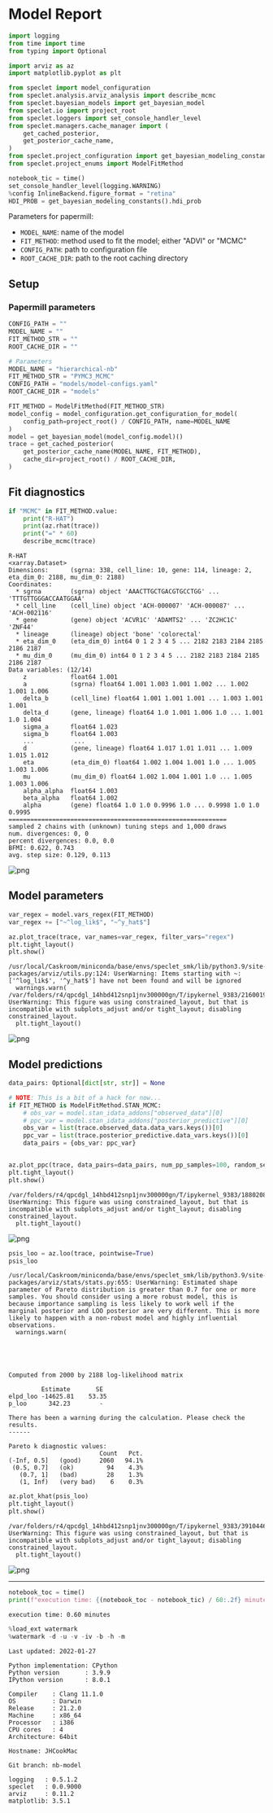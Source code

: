 # Model Report

```python
import logging
from time import time
from typing import Optional

import arviz as az
import matplotlib.pyplot as plt

from speclet import model_configuration
from speclet.analysis.arviz_analysis import describe_mcmc
from speclet.bayesian_models import get_bayesian_model
from speclet.io import project_root
from speclet.loggers import set_console_handler_level
from speclet.managers.cache_manager import (
    get_cached_posterior,
    get_posterior_cache_name,
)
from speclet.project_configuration import get_bayesian_modeling_constants
from speclet.project_enums import ModelFitMethod
```

```python
notebook_tic = time()
set_console_handler_level(logging.WARNING)
%config InlineBackend.figure_format = "retina"
HDI_PROB = get_bayesian_modeling_constants().hdi_prob
```

Parameters for papermill:

- `MODEL_NAME`: name of the model
- `FIT_METHOD`: method used to fit the model; either "ADVI" or "MCMC"
- `CONFIG_PATH`: path to configuration file
- `ROOT_CACHE_DIR`: path to the root caching directory

## Setup

### Papermill parameters

```python
CONFIG_PATH = ""
MODEL_NAME = ""
FIT_METHOD_STR = ""
ROOT_CACHE_DIR = ""
```

```python
# Parameters
MODEL_NAME = "hierarchical-nb"
FIT_METHOD_STR = "PYMC3_MCMC"
CONFIG_PATH = "models/model-configs.yaml"
ROOT_CACHE_DIR = "models"
```

```python
FIT_METHOD = ModelFitMethod(FIT_METHOD_STR)
model_config = model_configuration.get_configuration_for_model(
    config_path=project_root() / CONFIG_PATH, name=MODEL_NAME
)
model = get_bayesian_model(model_config.model)()
trace = get_cached_posterior(
    get_posterior_cache_name(MODEL_NAME, FIT_METHOD),
    cache_dir=project_root() / ROOT_CACHE_DIR,
)
```

## Fit diagnostics

```python
if "MCMC" in FIT_METHOD.value:
    print("R-HAT")
    print(az.rhat(trace))
    print("=" * 60)
    describe_mcmc(trace)
```

    R-HAT
    <xarray.Dataset>
    Dimensions:      (sgrna: 338, cell_line: 10, gene: 114, lineage: 2, eta_dim_0: 2188, mu_dim_0: 2188)
    Coordinates:
      * sgrna        (sgrna) object 'AAACTTGCTGACGTGCCTGG' ... 'TTTGTTGGGACCAATGGAA'
      * cell_line    (cell_line) object 'ACH-000007' 'ACH-000087' ... 'ACH-002116'
      * gene         (gene) object 'ACVR1C' 'ADAMTS2' ... 'ZC2HC1C' 'ZNF44'
      * lineage      (lineage) object 'bone' 'colorectal'
      * eta_dim_0    (eta_dim_0) int64 0 1 2 3 4 5 ... 2182 2183 2184 2185 2186 2187
      * mu_dim_0     (mu_dim_0) int64 0 1 2 3 4 5 ... 2182 2183 2184 2185 2186 2187
    Data variables: (12/14)
        z            float64 1.001
        a            (sgrna) float64 1.001 1.003 1.001 1.002 ... 1.002 1.001 1.006
        delta_b      (cell_line) float64 1.001 1.001 1.001 ... 1.003 1.001 1.001
        delta_d      (gene, lineage) float64 1.0 1.001 1.006 1.0 ... 1.001 1.0 1.004
        sigma_a      float64 1.023
        sigma_b      float64 1.003
        ...           ...
        d            (gene, lineage) float64 1.017 1.01 1.011 ... 1.009 1.015 1.012
        eta          (eta_dim_0) float64 1.002 1.004 1.001 1.0 ... 1.005 1.003 1.006
        mu           (mu_dim_0) float64 1.002 1.004 1.001 1.0 ... 1.005 1.003 1.006
        alpha_alpha  float64 1.003
        beta_alpha   float64 1.002
        alpha        (gene) float64 1.0 1.0 0.9996 1.0 ... 0.9998 1.0 1.0 0.9995
    ============================================================
    sampled 2 chains with (unknown) tuning steps and 1,000 draws
    num. divergences: 0, 0
    percent divergences: 0.0, 0.0
    BFMI: 0.622, 0.743
    avg. step size: 0.129, 0.113

![png](hierarchical-nb_PYMC3_MCMC_files/hierarchical-nb_PYMC3_MCMC_10_1.png)

## Model parameters

```python
var_regex = model.vars_regex(FIT_METHOD)
var_regex += ["~^log_lik$", "~^y_hat$"]
```

```python
az.plot_trace(trace, var_names=var_regex, filter_vars="regex")
plt.tight_layout()
plt.show()
```

    /usr/local/Caskroom/miniconda/base/envs/speclet_smk/lib/python3.9/site-packages/arviz/utils.py:124: UserWarning: Items starting with ~: ['^log_lik$', '^y_hat$'] have not been found and will be ignored
      warnings.warn(
    /var/folders/r4/qpcdgl_14hbd412snp1jnv300000gn/T/ipykernel_9383/2160019948.py:2: UserWarning: This figure was using constrained_layout, but that is incompatible with subplots_adjust and/or tight_layout; disabling constrained_layout.
      plt.tight_layout()

![png](hierarchical-nb_PYMC3_MCMC_files/hierarchical-nb_PYMC3_MCMC_13_1.png)

## Model predictions

```python
data_pairs: Optional[dict[str, str]] = None

# NOTE: This is a bit of a hack for now...
if FIT_METHOD is ModelFitMethod.STAN_MCMC:
    # obs_var = model.stan_idata_addons["observed_data"][0]
    # ppc_var = model.stan_idata_addons["posterior_predictive"][0]
    obs_var = list(trace.observed_data.data_vars.keys())[0]
    ppc_var = list(trace.posterior_predictive.data_vars.keys())[0]
    data_pairs = {obs_var: ppc_var}


az.plot_ppc(trace, data_pairs=data_pairs, num_pp_samples=100, random_seed=123)
plt.tight_layout()
plt.show()
```

    /var/folders/r4/qpcdgl_14hbd412snp1jnv300000gn/T/ipykernel_9383/1880208410.py:13: UserWarning: This figure was using constrained_layout, but that is incompatible with subplots_adjust and/or tight_layout; disabling constrained_layout.
      plt.tight_layout()

![png](hierarchical-nb_PYMC3_MCMC_files/hierarchical-nb_PYMC3_MCMC_15_1.png)

```python
psis_loo = az.loo(trace, pointwise=True)
psis_loo
```

    /usr/local/Caskroom/miniconda/base/envs/speclet_smk/lib/python3.9/site-packages/arviz/stats/stats.py:655: UserWarning: Estimated shape parameter of Pareto distribution is greater than 0.7 for one or more samples. You should consider using a more robust model, this is because importance sampling is less likely to work well if the marginal posterior and LOO posterior are very different. This is more likely to happen with a non-robust model and highly influential observations.
      warnings.warn(





    Computed from 2000 by 2188 log-likelihood matrix

             Estimate       SE
    elpd_loo -14625.81    53.35
    p_loo      342.23        -

    There has been a warning during the calculation. Please check the results.
    ------

    Pareto k diagnostic values:
                             Count   Pct.
    (-Inf, 0.5]   (good)     2060   94.1%
     (0.5, 0.7]   (ok)         94    4.3%
       (0.7, 1]   (bad)        28    1.3%
       (1, Inf)   (very bad)    6    0.3%

```python
az.plot_khat(psis_loo)
plt.tight_layout()
plt.show()
```

    /var/folders/r4/qpcdgl_14hbd412snp1jnv300000gn/T/ipykernel_9383/3910446358.py:2: UserWarning: This figure was using constrained_layout, but that is incompatible with subplots_adjust and/or tight_layout; disabling constrained_layout.
      plt.tight_layout()

![png](hierarchical-nb_PYMC3_MCMC_files/hierarchical-nb_PYMC3_MCMC_17_1.png)

---

```python
notebook_toc = time()
print(f"execution time: {(notebook_toc - notebook_tic) / 60:.2f} minutes")
```

    execution time: 0.60 minutes

```python
%load_ext watermark
%watermark -d -u -v -iv -b -h -m
```

    Last updated: 2022-01-27

    Python implementation: CPython
    Python version       : 3.9.9
    IPython version      : 8.0.1

    Compiler    : Clang 11.1.0
    OS          : Darwin
    Release     : 21.2.0
    Machine     : x86_64
    Processor   : i386
    CPU cores   : 4
    Architecture: 64bit

    Hostname: JHCookMac

    Git branch: nb-model

    logging   : 0.5.1.2
    speclet   : 0.0.9000
    arviz     : 0.11.2
    matplotlib: 3.5.1

